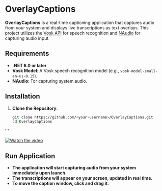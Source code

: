 # OverlayCaptions

**OverlayCaptions** is a real-time captioning application that captures audio from your system and displays live transcriptions as text overlays. This project utilizes the [Vosk API](https://alphacephei.com/vosk/) for speech recognition and [NAudio](https://github.com/naudio/NAudio) for capturing audio input.

## Requirements

- **.NET 6.0 or later**
- **Vosk Model**: A Vosk speech recognition model (e.g., `vosk-model-small-en-us-0.15`).
- **NAudio**: For capturing system audio.

## Installation

1. **Clone the Repository**:
   ```bash
   git clone https://github.com/<your-username>/OverlayCaptions.git
   cd OverlayCaptions
'''

[![Watch the video]([https://img.youtube.com/vi/HQLgd2tPahE/0.jpg)](https://www.youtube.com/watch?v=HQLgd2tPahE&ab_channel=xqyet](https://www.youtube.com/watch?v=72KirniPBrM&ab_channel=xqyet))

## Run Application
- **The application will start capturing audio from your system immediately upon launch.**
- **The transcriptions will appear on your screen, updated in real time.**
- **To move the caption window, click and drag it.**
